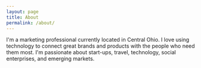 ```yaml
---
layout: page
title: About
permalink: /about/
---
```


I'm a marketing professional currently located in Central Ohio. I love using technology to connect great brands and products with the people who need them most. I'm passionate about start-ups, travel, technology, social enterprises, and emerging markets.
